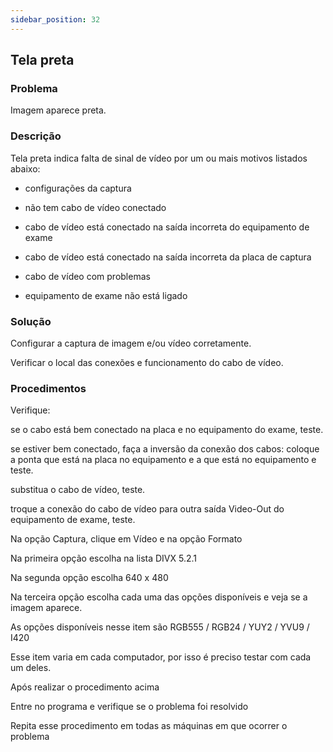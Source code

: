 ```yaml
---
sidebar_position: 32
---
```


## Tela preta
### Problema

Imagem aparece preta.

### Descrição

Tela preta indica falta de sinal de vídeo por um ou mais motivos listados abaixo:

- configurações da captura

- não tem cabo de vídeo conectado

- cabo de vídeo está conectado na saída incorreta do equipamento de exame

- cabo de vídeo está conectado na saída incorreta da placa de captura

- cabo de vídeo com problemas

- equipamento de exame não está ligado

### Solução

Configurar a captura de imagem e/ou vídeo corretamente.

Verificar o local das conexões e funcionamento do cabo de vídeo.

### Procedimentos

Verifique:

se o cabo está bem conectado na placa e no equipamento do exame, teste.

se estiver bem conectado, faça a inversão da conexão dos cabos: coloque a ponta que está na placa no equipamento e a que está no equipamento e teste.

substitua o cabo de vídeo, teste.

troque a conexão do cabo de vídeo para outra saída Video-Out do equipamento de exame, teste.

Na opção Captura, clique em Vídeo e na opção Formato

Na primeira opção escolha na lista DIVX 5.2.1

Na segunda opção escolha 640 x 480

Na terceira opção escolha cada uma das opções disponíveis e veja se a imagem aparece.

As opções disponíveis nesse item são RGB555 / RGB24 / YUY2 / YVU9 / I420

Esse item varia em cada computador, por isso é preciso testar com cada um deles.

Após realizar o procedimento acima

Entre no programa e verifique se o problema foi resolvido

Repita esse procedimento em todas as máquinas em que ocorrer o problema